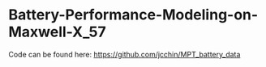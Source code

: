 # Battery-Performance-Modeling-on-Maxwell-X_57

Code can be found here:
https://github.com/jcchin/MPT_battery_data
